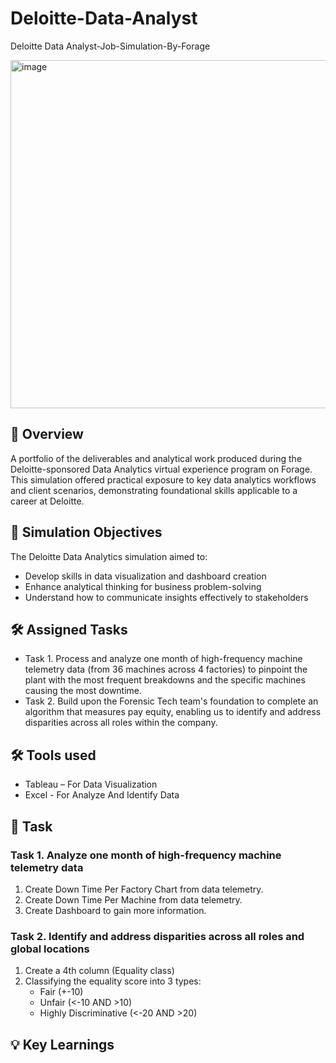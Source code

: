 # Deloitte-Data-Analyst
Deloitte Data Analyst-Job-Simulation-By-Forage

<img width="2560" height="557" alt="image" src="https://github.com/user-attachments/assets/483b54d8-4e09-4a70-8e16-7794b996c620" />


## 📌 Overview
A portfolio of the deliverables and analytical work produced during the Deloitte-sponsored Data Analytics virtual experience program on Forage. This simulation offered practical exposure to key data analytics workflows and client scenarios, demonstrating foundational skills applicable to a career at Deloitte.

## 🎯 Simulation Objectives
The Deloitte Data Analytics simulation aimed to:
* Develop skills in data visualization and dashboard creation
* Enhance analytical thinking for business problem-solving
* Understand how to communicate insights effectively to stakeholders

## 🛠️  Assigned Tasks
* Task 1. Process and analyze one month of high-frequency machine telemetry data (from 36 machines across 4 factories) to pinpoint the plant with the most frequent breakdowns and the specific machines causing the most downtime.
* Task 2.  Build upon the Forensic Tech team's foundation to complete an algorithm that measures pay equity, enabling us to identify and address disparities across all roles within the company.

## 🛠️ Tools used
* Tableau – For Data Visualization
* Excel - For Analyze And Identify Data

## 📄 Task
### Task 1. Analyze one month of high-frequency machine telemetry data
1. Create Down Time Per Factory Chart from data telemetry.
2. Create Down Time Per Machine from data telemetry.
3. Create Dashboard to gain more information.


### Task 2. Identify and address disparities across all roles and global locations
1. Create a 4th column (Equality class)
2. Classifying the equality score into 3 types:
    * Fair (+-10)
    * Unfair (<-10 AND >10)
    * Highly Discriminative (<-20 AND >20)
  
## 💡 Key Learnings


